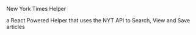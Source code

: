 New York Times Helper

a React Powered Helper that uses the NYT API to Search, View and Save articles
